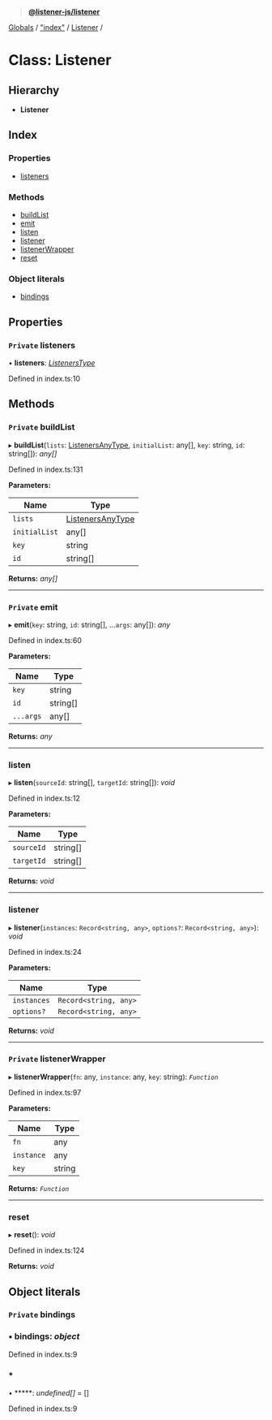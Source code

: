 > **[@listener-js/listener](../README.md)**

[Globals](../globals.md) / ["index"](../modules/_index_.md) / [Listener](_index_.listener.md) /

# Class: Listener

## Hierarchy

* **Listener**

## Index

### Properties

* [listeners](_index_.listener.md#private-listeners)

### Methods

* [buildList](_index_.listener.md#private-buildlist)
* [emit](_index_.listener.md#private-emit)
* [listen](_index_.listener.md#listen)
* [listener](_index_.listener.md#listener)
* [listenerWrapper](_index_.listener.md#private-listenerwrapper)
* [reset](_index_.listener.md#reset)

### Object literals

* [bindings](_index_.listener.md#private-bindings)

## Properties

### `Private` listeners

• **listeners**: *[ListenersType](../modules/_index_.md#listenerstype)*

Defined in index.ts:10

## Methods

### `Private` buildList

▸ **buildList**(`lists`: [ListenersAnyType](../modules/_index_.md#listenersanytype), `initialList`: any[], `key`: string, `id`: string[]): *any[]*

Defined in index.ts:131

**Parameters:**

Name | Type |
------ | ------ |
`lists` | [ListenersAnyType](../modules/_index_.md#listenersanytype) |
`initialList` | any[] |
`key` | string |
`id` | string[] |

**Returns:** *any[]*

___

### `Private` emit

▸ **emit**(`key`: string, `id`: string[], ...`args`: any[]): *any*

Defined in index.ts:60

**Parameters:**

Name | Type |
------ | ------ |
`key` | string |
`id` | string[] |
`...args` | any[] |

**Returns:** *any*

___

###  listen

▸ **listen**(`sourceId`: string[], `targetId`: string[]): *void*

Defined in index.ts:12

**Parameters:**

Name | Type |
------ | ------ |
`sourceId` | string[] |
`targetId` | string[] |

**Returns:** *void*

___

###  listener

▸ **listener**(`instances`: `Record<string, any>`, `options?`: `Record<string, any>`): *void*

Defined in index.ts:24

**Parameters:**

Name | Type |
------ | ------ |
`instances` | `Record<string, any>` |
`options?` | `Record<string, any>` |

**Returns:** *void*

___

### `Private` listenerWrapper

▸ **listenerWrapper**(`fn`: any, `instance`: any, `key`: string): *`Function`*

Defined in index.ts:97

**Parameters:**

Name | Type |
------ | ------ |
`fn` | any |
`instance` | any |
`key` | string |

**Returns:** *`Function`*

___

###  reset

▸ **reset**(): *void*

Defined in index.ts:124

**Returns:** *void*

## Object literals

### `Private` bindings

### ▪ **bindings**: *object*

Defined in index.ts:9

###  *

• *****: *undefined[]* =  []

Defined in index.ts:9